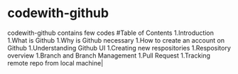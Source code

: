 # codewith-github
codewith-github contains few codes
#Table of Contents
1.Introduction
1.What is Github
1.Why is Github necessary
1.How to create an account on Github
1.Understanding Github UI
1.Creating new respositories
1.Respository overview
1.Branch and Branch  Management
1.Pull Request
1.Tracking remote repo from local machine|
